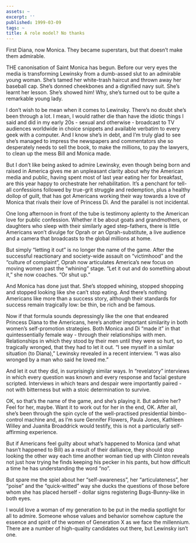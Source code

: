 ```yaml
---
assets: ~
excerpt: ''
published: 1999-03-09
tags: ~
title: A role model? No thanks
---
```

First Diana, now Monica. They became superstars, but that doesn’t make
them admirable.

THE canonisation of Saint Monica has begun. Before our very eyes the
media is transforming Lewinsky from a dumb-assed slut to an admirable
young woman. She’s tamed her white-trash haircut and thrown away her
baseball cap. She’s donned cheekbones and a dignified navy suit. She’s
learnt her lesson. She’s showed him! Why, she’s turned out to be quite a
remarkable young lady.

I don’t wish to be mean when it comes to Lewinsky. There’s no doubt
she’s been through a lot. I mean, I would rather die than have the
idiotic things I said and did in my early 20s - sexual and otherwise -
broadcast to TV audiences worldwide in choice snippets and available
verbatim to every geek with a computer. And I know she’s in debt, and
I’m truly glad to see she’s managed to impress the newspapers and
commentators she so desperately needs to sell the book, to make the
millions, to pay the lawyers, to clean up the mess Bill and Monica made.

But I don’t like being asked to admire Lewinsky, even though being born
and raised in America gives me an unpleasant clarity about why the
American media and public, having spent most of last year eating her for
breakfast, are this year happy to orchestrate her rehabilitation. It’s a
penchant for tell-all confessions followed by true-grit struggle and
redemption, plus a healthy dollop of guilt, that has got Americans
working their way towards a love of Monica that rivals their love of
Princess Di. And the parallel is not incidental.

One long afternoon in front of the tube is testimony aplenty to the
American love for public confession. Whether it be about goats and
grandmothers, or daughters who sleep with their similarly aged
step-fathers, there is little Americans won’t divulge for Oprah or an
Oprah-substitute, a live audience and a camera that broadcasts to the
global millions at home.

But simply “letting it out” is no longer the name of the game. After the
successful reactionary and society-wide assault on “victimhood” and the
“culture of complaint”, Oprah now articulates America’s new focus on
moving women past the “whining” stage. “Let it out and do something
about it,” she now coaches. “Or shut up.”

And Monica has done just that. She’s stopped whining, stopped shopping
and stopped looking like she can’t stop eating. And there’s nothing
Americans like more than a success story, although their standards for
success remain tragically low: be thin, be rich and be famous.

Now if that formula sounds depressingly like the one that endeared
Princess Diana to the Americans, here’s another important similarity in
both women’s self-promotion strategies. Both Monica and Di “made it” in
that quintessentially female way - through their relationships with men.
Relationships in which they stood by their men until they were so hurt,
so tragically wronged, that they had to let it out. “I see myself in a
similar situation (to Diana),” Lewinsky revealed in a recent interview.
“I was also wronged by a man who said he loved me.”

And let it out they did, in surprisingly similar ways. In “revelatory”
interviews in which every question was known and every response and
facial gesture scripted. Interviews in which tears and despair were
importantly paired - not with bitterness but with a stoic determination
to survive.

OK, so that’s the name of the game, and she’s playing it. But admire
her? Feel for her, maybe. Want it to work out for her in the end, OK.
After all, she’s been through the spin cycle of the well-practised
presidential bimbo-control machine and, as I’m sure Gennifer Flowers,
Paula Jones, Kathleen Willey and Juanita Broaddrick would testify, this
is not a particularly self-affirming experience.

But if Americans feel guilty about what’s happened to Monica (and what
hasn’t happened to Bill) as a result of their dalliance, they should
stop looking the other way each time another woman tied up with Clinton
reveals not just how trying he finds keeping his pecker in his pants,
but how difficult a time he has understanding the word “no”.

But spare me the spiel about her “self-awareness”, her “articulateness”,
her “poise” and the “quick-witted” way she ducks the questions of those
before whom she has placed herself - dollar signs registering
Bugs-Bunny-like in both eyes.

I would love a woman of my generation to be put in the media spotlight
for all to admire. Someone whose values and behavior somehow capture the
essence and spirit of the women of Generation X as we face the
millennium. There are a number of high-quality candidates out there, but
Lewinsky isn’t one.